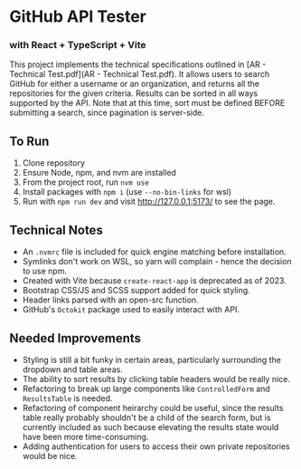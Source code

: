 # GitHub API Tester
### with React + TypeScript + Vite

This project implements the technical specifications outlined in [AR - Technical Test.pdf](AR - Technical Test.pdf). It allows users to search GitHub for either a username or an organization, and returns all the repositories for the given criteria. Results can be sorted in all ways supported by the API. Note that at this time, sort must be defined BEFORE submitting a search, since pagination is server-side.

## To Run

1. Clone repository
2. Ensure Node, npm, and nvm are installed
3. From the project root, run `nvm use`
4. Install packages with `npm i` (use `--no-bin-links` for wsl)
5. Run with `npm run dev` and visit http://127.0.0.1:5173/ to see the page.

## Technical Notes

- An `.nvmrc` file is included for quick engine matching before installation.
- Symlinks don't work on WSL, so yarn will complain - hence the decision to use npm.
- Created with Vite because `create-react-app` is deprecated as of 2023.
- Bootstrap CSS/JS and SCSS support added for quick styling.
- Header links parsed with an open-src function.
- GitHub's `Octokit` package used to easily interact with API.

## Needed Improvements
- Styling is still a bit funky in certain areas, particularly surrounding the dropdown and table areas.
- The ability to sort results by clicking table headers would be really nice.
- Refactoring to break up large components like `ControlledForm` and `ResultsTable` is needed.
- Refactoring of component heirarchy could be useful, since the results table really probably shouldn't be a child of the search form, but is currently included as such because elevating the results state would have been more time-consuming.
- Adding authentication for users to access their own private repositories would be nice.
